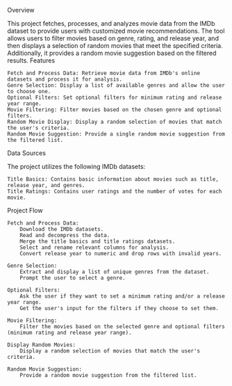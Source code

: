 Overview

This project fetches, processes, and analyzes movie data from the IMDb dataset to provide users with customized movie recommendations. The tool allows users to filter movies based on genre, rating, and release year, and then displays a selection of random movies that meet the specified criteria. Additionally, it provides a random movie suggestion based on the filtered results.
Features

    Fetch and Process Data: Retrieve movie data from IMDb's online datasets and process it for analysis.
    Genre Selection: Display a list of available genres and allow the user to choose one.
    Optional Filters: Set optional filters for minimum rating and release year range.
    Movie Filtering: Filter movies based on the chosen genre and optional filters.
    Random Movie Display: Display a random selection of movies that match the user's criteria.
    Random Movie Suggestion: Provide a single random movie suggestion from the filtered list.

Data Sources

The project utilizes the following IMDb datasets:

    Title Basics: Contains basic information about movies such as title, release year, and genres.
    Title Ratings: Contains user ratings and the number of votes for each movie.

Project Flow

    Fetch and Process Data:
        Download the IMDb datasets.
        Read and decompress the data.
        Merge the title basics and title ratings datasets.
        Select and rename relevant columns for analysis.
        Convert release year to numeric and drop rows with invalid years.

    Genre Selection:
        Extract and display a list of unique genres from the dataset.
        Prompt the user to select a genre.

    Optional Filters:
        Ask the user if they want to set a minimum rating and/or a release year range.
        Get the user's input for the filters if they choose to set them.

    Movie Filtering:
        Filter the movies based on the selected genre and optional filters (minimum rating and release year range).

    Display Random Movies:
        Display a random selection of movies that match the user's criteria.

    Random Movie Suggestion:
        Provide a random movie suggestion from the filtered list.
